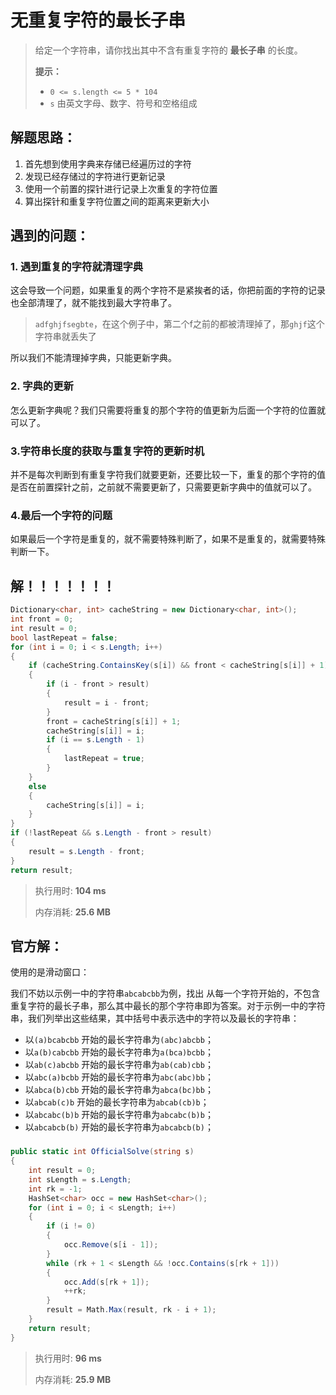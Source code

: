 # 无重复字符的最长子串

> 给定一个字符串，请你找出其中不含有重复字符的 **最长子串** 的长度。
>
> **提示：**
>
> - `0 <= s.length <= 5 * 104`
> - `s` 由英文字母、数字、符号和空格组成

## **解题思路：**

1. 首先想到使用字典来存储已经遍历过的字符
2. 发现已经存储过的字符进行更新记录
3. 使用一个前置的探针进行记录上次重复的字符位置
4. 算出探针和重复字符位置之间的距离来更新大小

## **遇到的问题：**

### 1. 遇到重复的字符就清理字典

这会导致一个问题，如果重复的两个字符不是紧挨者的话，你把前面的字符的记录也全部清理了，就不能找到最大字符串了。

> `adfghjfsegbte`，在这个例子中，第二个f之前的都被清理掉了，那`ghjf`这个字符串就丢失了

所以我们不能清理掉字典，只能更新字典。

### 2. 字典的更新

怎么更新字典呢？我们只需要将重复的那个字符的值更新为后面一个字符的位置就可以了。

### 3.字符串长度的获取与重复字符的更新时机

并不是每次判断到有重复字符我们就要更新，还要比较一下，重复的那个字符的值是否在前置探针之前，之前就不需要更新了，只需要更新字典中的值就可以了。

### 4.最后一个字符的问题

如果最后一个字符是重复的，就不需要特殊判断了，如果不是重复的，就需要特殊判断一下。

## 解！！！！！！！

```c#
Dictionary<char, int> cacheString = new Dictionary<char, int>();
int front = 0;
int result = 0;
bool lastRepeat = false;
for (int i = 0; i < s.Length; i++)
{
    if (cacheString.ContainsKey(s[i]) && front < cacheString[s[i]] + 1)
    {
        if (i - front > result)
        {
            result = i - front;
        }
        front = cacheString[s[i]] + 1;
        cacheString[s[i]] = i;
        if (i == s.Length - 1)
        {
            lastRepeat = true;
        }
    }
    else
    {
        cacheString[s[i]] = i;
    }
}
if (!lastRepeat && s.Length - front > result)
{
    result = s.Length - front;
}
return result;
```

> 执行用时: **104 ms**
>
> 内存消耗: **25.6 MB**

## 官方解：

使用的是滑动窗口：

我们不妨以示例一中的字符串`abcabcbb`为例，找出 从每一个字符开始的，不包含重复字符的最长子串，那么其中最长的那个字符串即为答案。对于示例一中的字符串，我们列举出这些结果，其中括号中表示选中的字符以及最长的字符串：

- 以`(a)bcabcbb` 开始的最长字符串为`(abc)abcbb`；
- 以`a(b)cabcbb` 开始的最长字符串为`a(bca)bcbb`；
- 以`ab(c)abcbb` 开始的最长字符串为`ab(cab)cbb`；
- 以`abc(a)bcbb` 开始的最长字符串为`abc(abc)bb`；
- 以`abca(b)cbb` 开始的最长字符串为`abca(bc)bb`；
- 以`abcab(c)b` 开始的最长字符串为`abcab(cb)b`；
- 以`abcabc(b)b` 开始的最长字符串为`abcabc(b)b`；
- 以`abcabcb(b)` 开始的最长字符串为`abcabcb(b)`；

### 	

```c#
public static int OfficialSolve(string s)
{
    int result = 0;
    int sLength = s.Length;
    int rk = -1;
    HashSet<char> occ = new HashSet<char>();
    for (int i = 0; i < sLength; i++)
    {
        if (i != 0)
        {
            occ.Remove(s[i - 1]);
        }
        while (rk + 1 < sLength && !occ.Contains(s[rk + 1]))
        {
            occ.Add(s[rk + 1]);
            ++rk;
        }
        result = Math.Max(result, rk - i + 1);
    }
    return result;
}
```

> 执行用时: **96 ms**
>
> 内存消耗: **25.9 MB**